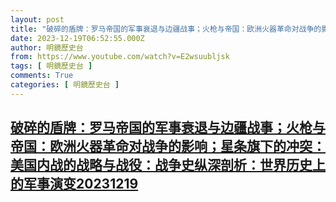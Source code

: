 ```yaml
---
layout: post
title: "破碎的盾牌：罗马帝国的军事衰退与边疆战事；火枪与帝国：欧洲火器革命对战争的影响；星条旗下的冲突：美国内战的战略与战役：战争史纵深剖析：世界历史上的军事演变20231219"
date: 2023-12-19T06:52:55.000Z
author: 明鏡歷史台
from: https://www.youtube.com/watch?v=E2wsuubljsk
tags: [ 明鏡歷史台 ]
comments: True
categories: [ 明鏡歷史台 ]
---
```

<!--1702968775000-->
[破碎的盾牌：罗马帝国的军事衰退与边疆战事；火枪与帝国：欧洲火器革命对战争的影响；星条旗下的冲突：美国内战的战略与战役：战争史纵深剖析：世界历史上的军事演变20231219](https://www.youtube.com/watch?v=E2wsuubljsk)
------

<div>

</div>
